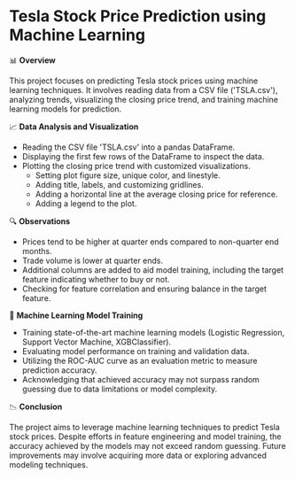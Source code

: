 # Tesla Stock Price Prediction using Machine Learning

📊 **Overview**

This project focuses on predicting Tesla stock prices using machine learning techniques. It involves reading data from a CSV file ('TSLA.csv'), analyzing trends, visualizing the closing price trend, and training machine learning models for prediction.

📈 **Data Analysis and Visualization**

- Reading the CSV file 'TSLA.csv' into a pandas DataFrame.
- Displaying the first few rows of the DataFrame to inspect the data.
- Plotting the closing price trend with customized visualizations.
  - Setting plot figure size, unique color, and linestyle.
  - Adding title, labels, and customizing gridlines.
  - Adding a horizontal line at the average closing price for reference.
  - Adding a legend to the plot.

🔍 **Observations**

- Prices tend to be higher at quarter ends compared to non-quarter end months.
- Trade volume is lower at quarter ends.
- Additional columns are added to aid model training, including the target feature indicating whether to buy or not.
- Checking for feature correlation and ensuring balance in the target feature.

🤖 **Machine Learning Model Training**

- Training state-of-the-art machine learning models (Logistic Regression, Support Vector Machine, XGBClassifier).
- Evaluating model performance on training and validation data.
- Utilizing the ROC-AUC curve as an evaluation metric to measure prediction accuracy.
- Acknowledging that achieved accuracy may not surpass random guessing due to data limitations or model complexity.

📉 **Conclusion**

The project aims to leverage machine learning techniques to predict Tesla stock prices. Despite efforts in feature engineering and model training, the accuracy achieved by the models may not exceed random guessing. Future improvements may involve acquiring more data or exploring advanced modeling techniques.

